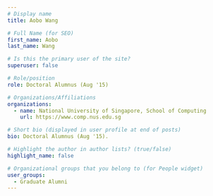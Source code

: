 ```yaml
---
# Display name
title: Aobo Wang

# Full Name (for SEO) 
first_name: Aobo
last_name: Wang

# Is this the primary user of the site?
superuser: false

# Role/position
role: Doctoral Alumnus (Aug '15)

# Organizations/Affiliations
organizations:
  - name: National University of Singapore, School of Computing
    url: https://www.comp.nus.edu.sg

# Short bio (displayed in user profile at end of posts)
bio: Doctoral Alumnus (Aug '15). 

# Highlight the author in author lists? (true/false)
highlight_name: false

# Organizational groups that you belong to (for People widget)
user_groups:
  - Graduate Alumni
---
```

